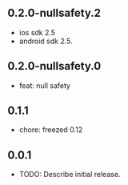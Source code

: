 ## 0.2.0-nullsafety.2

- ios sdk 2.5
- android sdk 2.5.

## 0.2.0-nullsafety.0

- feat: null safety

## 0.1.1

- chore: freezed 0.12

## 0.0.1

* TODO: Describe initial release.

